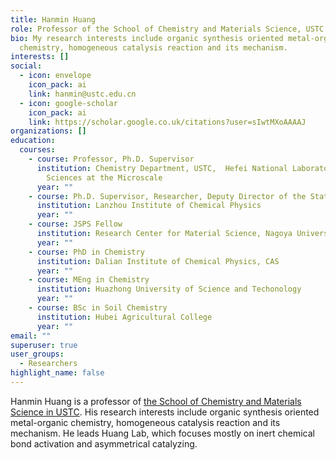 ```yaml
---
title: Hanmin Huang
role: Professor of the School of Chemistry and Materials Science, USTC
bio: My research interests include organic synthesis oriented metal-organic
  chemistry, homogeneous catalysis reaction and its mechanism.
interests: []
social:
  - icon: envelope
    icon_pack: ai
    link: hanmin@ustc.edu.cn
  - icon: google-scholar
    icon_pack: ai
    link: https://scholar.google.co.uk/citations?user=sIwtMXoAAAAJ
organizations: []
education:
  courses:
    - course: Professor, Ph.D. Supervisor
      institution: Chemistry Department, USTC,  Hefei National Laboratory for Physical
        Sciences at the Microscale
      year: ""
    - course: Ph.D. Supervisor, Researcher, Deputy Director of the State Key Laboratory
      institution: Lanzhou Institute of Chemical Physics
      year: ""
    - course: JSPS Fellow
      institution: Research Center for Material Science, Nagoya University
      year: ""
    - course: PhD in Chemistry
      institution: Dalian Institute of Chemical Physics, CAS
      year: ""
    - course: MEng in Chemistry
      institution: Huazhong University of Science and Techonology
      year: ""
    - course: BSc in Soil Chemistry
      institution: Hubei Agricultural College
      year: ""
email: ""
superuser: true
user_groups:
  - Researchers
highlight_name: false
---
```

Hanmin Huang is a professor of [the School of Chemistry and Materials Science in USTC](<https://scms.ustc.edu.cn/>). His research interests include organic synthesis oriented metal-organic chemistry, homogeneous catalysis reaction and its mechanism. He leads Huang Lab, which focuses mostly on inert chemical bond activation and asymmetrical catalyzing.